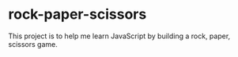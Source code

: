 # rock-paper-scissors

This project is to help me learn JavaScript by building a rock, paper, scissors game.